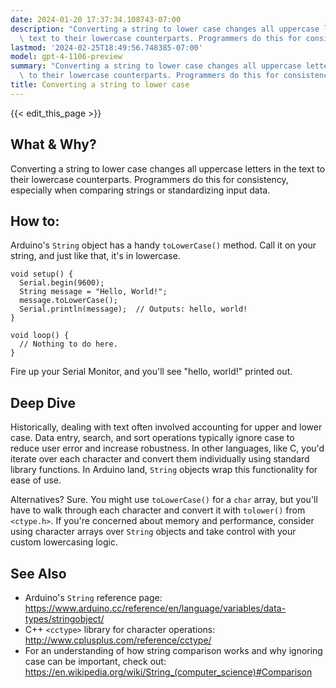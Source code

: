 ```yaml
---
date: 2024-01-20 17:37:34.108743-07:00
description: "Converting a string to lower case changes all uppercase letters in the\
  \ text to their lowercase counterparts. Programmers do this for consistency,\u2026"
lastmod: '2024-02-25T18:49:56.748385-07:00'
model: gpt-4-1106-preview
summary: "Converting a string to lower case changes all uppercase letters in the text\
  \ to their lowercase counterparts. Programmers do this for consistency,\u2026"
title: Converting a string to lower case
---
```


{{< edit_this_page >}}

## What & Why?
Converting a string to lower case changes all uppercase letters in the text to their lowercase counterparts. Programmers do this for consistency, especially when comparing strings or standardizing input data.

## How to:
Arduino's `String` object has a handy `toLowerCase()` method. Call it on your string, and just like that, it's in lowercase.

```Arduino
void setup() {
  Serial.begin(9600);
  String message = "Hello, World!";
  message.toLowerCase();
  Serial.println(message);  // Outputs: hello, world!
}

void loop() {
  // Nothing to do here.
}
```
Fire up your Serial Monitor, and you'll see "hello, world!" printed out.

## Deep Dive
Historically, dealing with text often involved accounting for upper and lower case. Data entry, search, and sort operations typically ignore case to reduce user error and increase robustness. In other languages, like C, you'd iterate over each character and convert them individually using standard library functions. In Arduino land, `String` objects wrap this functionality for ease of use.

Alternatives? Sure. You might use `toLowerCase()` for a `char` array, but you'll have to walk through each character and convert it with `tolower()` from `<ctype.h>`. If you're concerned about memory and performance, consider using character arrays over `String` objects and take control with your custom lowercasing logic.

## See Also
- Arduino's `String` reference page: https://www.arduino.cc/reference/en/language/variables/data-types/stringobject/
- C++ `<cctype>` library for character operations: http://www.cplusplus.com/reference/cctype/
- For an understanding of how string comparison works and why ignoring case can be important, check out: https://en.wikipedia.org/wiki/String_(computer_science)#Comparison

